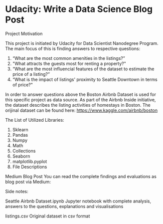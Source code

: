 # Udacity: Write a Data Science Blog Post

Project Motivation

This project is initiated by Udacity for Data Scientist Nanodegree Program. The main focus of this is finding answers to respective questions: 

1. “What are the most common amenities in the listings?” 
2. "What attracts the guests most for renting a property?" 
3. “What are the most influencial features of the dataset to estimate the price of a listing?” 
4. “What is the impact of listings' proximity to Seattle Downtown in terms of price?"

In order to answer questions above the Boston Airbnb Dataset is used for this specific project as data source. 
As part of the Airbnb Inside initiative, the dataset describes the listing activities of homestays in Boston. 
The orijinal dataset can be found here: https://www.kaggle.com/airbnb/boston


The List of Utilized Libraries:

1. Sklearn
2. Pandas
3. Numpy
4. Math
5. Collections
6. Seaborn
7. matplotlib.pyplot
8. File Descriptions

Medium Blog Post
You can read the complete findings and evaluations as blog post via Medium: 


Side notes: 

Seattle Airbnb Dataset.ipynb Jupyter notebook with complete analysis, answers to the questions, explanations and visualisations

listings.csv Original dataset in csv format
